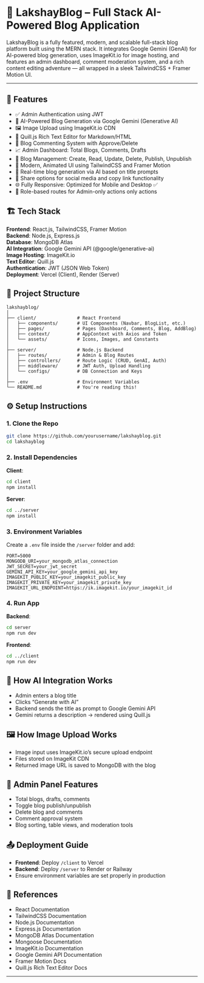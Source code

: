 # 🚀 LakshayBlog – Full Stack AI-Powered Blog Application

LakshayBlog is a fully featured, modern, and scalable full-stack blog platform built using the MERN stack. It integrates Google Gemini (GenAI) for AI-powered blog generation, uses ImageKit.io for image hosting, and features an admin dashboard, comment moderation system, and a rich content editing adventure — all wrapped in a sleek TailwindCSS + Framer Motion UI.

---

## 🔧 Features

- ✅ Admin Authentication using JWT
- 🧠 AI-Powered Blog Generation via Google Gemini (Generative AI)
- 🖼️ Image Upload using ImageKit.io CDN
- 📝 Quill.js Rich Text Editor for Markdown/HTML
- 💬 Blog Commenting System with Approve/Delete
- 📈 Admin Dashboard: Total Blogs, Comments, Drafts
- 📂 Blog Management: Create, Read, Update, Delete, Publish, Unpublish
- 🎨 Modern, Animated UI using TailwindCSS and Framer Motion
- 🔄 Real-time blog generation via AI based on title prompts
- 🔗 Share options for social media and copy link functionality
- 🌐 Fully Responsive: Optimized for Mobile and Desktop ✅
- 🎯 Role-based routes for Admin-only actions only actions

## 🏗️ Tech Stack

**Frontend**: React.js, TailwindCSS, Framer Motion  
**Backend**: Node.js, Express.js  
**Database**: MongoDB Atlas  
**AI Integration**: Google Gemini API (@google/generative-ai)  
**Image Hosting**: ImageKit.io  
**Text Editor**: Quill.js  
**Authentication**: JWT (JSON Web Token)  
**Deployment**: Vercel (Client), Render (Server)

## 📁 Project Structure

```
lakshayblog/
│
├── client/               # React Frontend
│   ├── components/       # UI Components (Navbar, BlogList, etc.)
│   ├── pages/            # Pages (Dashboard, Comments, Blog, AddBlog)
│   ├── context/          # AppContext with Axios and Token
│   └── assets/           # Icons, Images, and Constants
│
├── server/               # Node.js Backend
│   ├── routes/           # Admin & Blog Routes
│   ├── controllers/      # Route Logic (CRUD, GenAI, Auth)
│   ├── middleware/       # JWT Auth, Upload Handling
│   └── configs/          # DB Connection and Keys
│
├── .env                  # Environment Variables
└── README.md             # You're reading this!
```

## ⚙️ Setup Instructions

### 1. Clone the Repo

```bash
git clone https://github.com/yourusername/lakshayblog.git
cd lakshayblog
```

### 2. Install Dependencies

**Client**:

```bash
cd client
npm install
```

**Server**:

```bash
cd ../server
npm install
```

### 3. Environment Variables

Create a `.env` file inside the `/server` folder and add:

```
PORT=5000
MONGODB_URI=your_mongodb_atlas_connection
JWT_SECRET=your_jwt_secret
GEMINI_API_KEY=your_google_gemini_api_key
IMAGEKIT_PUBLIC_KEY=your_imagekit_public_key
IMAGEKIT_PRIVATE_KEY=your_imagekit_private_key
IMAGEKIT_URL_ENDPOINT=https://ik.imagekit.io/your_imagekit_id
```

### 4. Run App

**Backend**:

```bash
cd server
npm run dev
```

**Frontend**:

```bash
cd ../client
npm run dev
```

## 🧠 How AI Integration Works

* Admin enters a blog title
* Clicks “Generate with AI”
* Backend sends the title as prompt to Google Gemini API
* Gemini returns a description → rendered using Quill.js

## 🖼️ How Image Upload Works

* Image input uses ImageKit.io’s secure upload endpoint
* Files stored on ImageKit CDN
* Returned image URL is saved to MongoDB with the blog

## 🧪 Admin Panel Features

* Total blogs, drafts, comments
* Toggle blog publish/unpublish
* Delete blog and comments
* Comment approval system
* Blog sorting, table views, and moderation tools

## 📤 Deployment Guide

* **Frontend**: Deploy `/client` to Vercel
* **Backend**: Deploy `/server` to Render or Railway
* Ensure environment variables are set properly in production

## 🔗 References

* React Documentation
* TailwindCSS Documentation
* Node.js Documentation
* Express.js Documentation
* MongoDB Atlas Documentation
* Mongoose Documentation
* ImageKit.io Documentation
* Google Gemini API Documentation
* Framer Motion Docs
* Quill.js Rich Text Editor Docs

---
